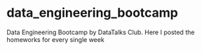 # data_engineering_bootcamp
Data Engineering Bootcamp by DataTalks Club. Here I posted the homeworks for every single week
